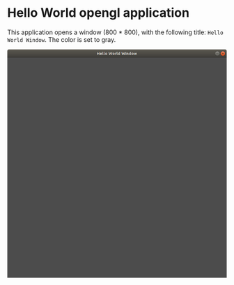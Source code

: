 # Hello World opengl application

This application opens a window (800 * 800), with the following title: `Hello World Window`. The color is set to gray.

![Sample image](./sample/sample.png)
